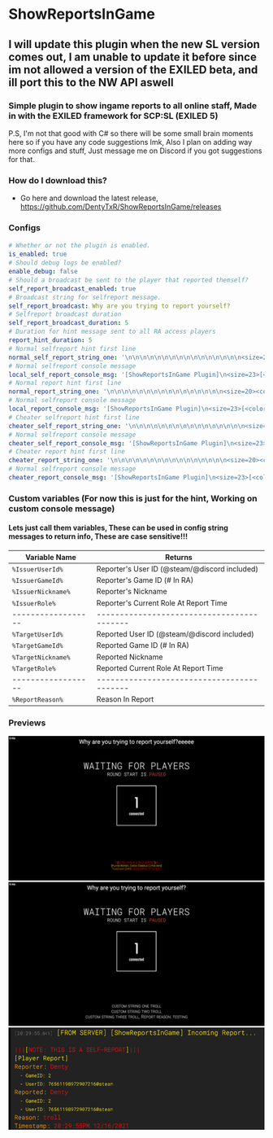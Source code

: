 # ShowReportsInGame
## I will update this plugin when the new SL version comes out, I am unable to update it before since im not allowed a version of the EXILED beta, and ill port this to the NW API aswell
### Simple plugin to show ingame reports to all online staff, Made in with the EXILED framework for SCP:SL (EXILED 5)


P.S, I'm not that good with C# so there will be some small brain moments here so if you have any code suggestions lmk, Also I plan on adding way more configs and stuff, Just message me on Discord if you got suggestions for that.

### How do I download this?
  - Go here and download the latest release, https://github.com/DentyTxR/ShowReportsInGame/releases

### Configs

```yml
# Whether or not the plugin is enabled.
is_enabled: true
# Should debug logs be enabled?
enable_debug: false
# Should a broadcast be sent to the player that reported themself?
self_report_broadcast_enabled: true
# Broadcast string for selfreport message.
self_report_broadcast: Why are you trying to report yourself?
# Selfreport broadcast duration
self_report_broadcast_duration: 5
# Duration for hint message sent to all RA access players
report_hint_duration: 5
# Normal selfreport hint first line
normal_self_report_string_one: '\n\n\n\n\n\n\n\n\n\n\n\n\n\n\n\n<size=20><color=red>[</color><color=yellow>ShowReportsInGame</color><color=red>]</color></size>\n<size=20><color=red>/|\</color>[<color=red>NOTE: THIS IS A SELF-REPORT</color>]<color=red>/|\</color></size>\n<size=20>[<color=yellow>Player Report, Check Console (`) For Info</color>]</size>'
# Normal selfreport console message
local_self_report_console_msg: '[ShowReportsInGame Plugin]\n<size=23>[<color=yellow>Normal Self-Report</color>]</size>\n<size=23><color=orange>Reporter</color>: <color=red>%IssuerNickname%</color></size>\n<size=18>  - GameID: %IssuerGameId%</size>\n<size=18>  - UserID: %IssuerUserId%</size>\n<size=23><color=orange>Reported</color>: <color=red>%TargetNickname%</color></size>\n<size=18>  - GameID: %TargetGameId%</size>\n<size=18>  - UserID: %TargetUserId%</size>\n<size=23><color=orange>Reason</color>: <color=red>%ReportReason% </color></size>'
# Normal report hint first line
normal_report_string_one: '\n\n\n\n\n\n\n\n\n\n\n\n\n\n\n\n<size=20><color=red>[</color><color=yellow>ShowReportsInGame</color><color=red>]</color></size>\n<size=20><color=red>/|\</color>[<color=green>NOTE: This is a normal report.</color>]<color=red>/|\</color></size>\n<size=20>[<color=yellow>Player Report, Check Console (`) For Info</color>]</size>'
# Normal selfreport console message
local_report_console_msg: '[ShowReportsInGame Plugin]\n<size=23>[<color=yellow>Normal Report</color>]</size>\n<size=23><color=orange>Reporter</color>: <color=red>%IssuerNickname%</color></size>\n<size=18>  - GameID: %IssuerGameId%</size>\n<size=18>  - UserID: %IssuerUserId%</size>\n<size=23><color=orange>Reported</color>: <color=red>%TargetNickname%</color></size>\n<size=18>  - GameID: %TargetGameId%</size>\n<size=18>  - UserID: %TargetUserId%</size>\n<size=23><color=orange>Reason</color>: <color=red>%ReportReason% </color></size>'
# Cheater selfreport hint first line
cheater_self_report_string_one: '\n\n\n\n\n\n\n\n\n\n\n\n\n\n\n\n<size=20><color=red>[</color><color=yellow>ShowReportsInGame</color><color=red>]</color></size>\n<size=20><color=red>/|\</color>[<color=red>WARNING: THIS IS A CHEATER SELFREPORT</color>]<color=red>/|\</color></size>\n<size=20>[<color=yellow>Cheater Report, Check Console (`) For Info</color>]</size>'
# Normal selfreport console message
cheater_self_report_console_msg: '[ShowReportsInGame Plugin]\n<size=23>[<color=red>CHEATER SELF-REPORT</color>]</size>\n<size=23><color=orange>Reporter</color>: <color=red>%IssuerNickname%</color></size>\n<size=18>  - GameID: %IssuerGameId%</size>\n<size=18>  - UserID: %IssuerUserId%</size>\n<size=23><color=orange>Reported</color>: <color=red>%TargetNickname%</color></size>\n<size=18>  - GameID: %TargetGameId%</size>\n<size=18>  - UserID: %TargetUserId%</size>\n<size=23><color=orange>Reason</color>: <color=red>%ReportReason% </color></size>'
# Cheater report hint first line
cheater_report_string_one: '\n\n\n\n\n\n\n\n\n\n\n\n\n\n\n\n<size=20><color=red>[</color><color=yellow>ShowReportsInGame</color><color=red>]</color></size>\n<size=20><color=red>/|\</color>[<color=red>WARNING: THIS IS A CHEATER REPORT</color>]<color=red>/|\</color></size>\n<size=20>[<color=yellow>Cheater Report, Check Console (`) For Info</color>]</size>'
# Normal selfreport console message
cheater_report_console_msg: '[ShowReportsInGame Plugin]\n<size=23>[<color=red>CHEATER REPORT</color>]</size>\n<size=23><color=orange>Reporter</color>: <color=red>%IssuerNickname%</color></size>\n<size=18>  - GameID: %IssuerGameId%</size>\n<size=18>  - UserID: %IssuerUserId%</size>\n<size=23><color=orange>Reported</color>: <color=red>%TargetNickname%</color></size>\n<size=18>  - GameID: %TargetGameId%</size>\n<size=18>  - UserID: %TargetUserId%</size>\n<size=23><color=orange>Reason</color>: <color=red>%ReportReason% </color></size>'

```
### Custom variables (For now this is just for the hint, Working on custom console message)
#### Lets just call them variables, These can be used in config string messages to return info, These are case sensitive!!!

| Variable Name | Returns |
| --- | --- |
| `%IssuerUserId%` | Reporter's User ID (@steam/@discord included) |
| `%IssuerGameId%` | Reporter's Game ID (# In RA) |
| `%IssuerNickname%` | Reporter's Nickname |
| `%IssuerRole%` | Reporter's Current Role At Report Time |
| ------------------ | ------------------------------------------ |
| `%TargetUserId%` | Reported User ID (@steam/@discord included) |
| `%TargetGameId%` | Reported Game ID (# In RA) |
| `%TargetNickname%` | Reported Nickname |
| `%TargetRole%` | Reported Current Role At Report Time |
| ------------------ | ------------------------------------------ |
| `%ReportReason%` | Reason In Report |


### Previews

![Hint](https://raw.githubusercontent.com/DentyTxR/ShowReportsInGame/master/img/Screenshot%20(1635).png)
![HintCustom](https://raw.githubusercontent.com/DentyTxR/ShowReportsInGame/master/img/Screenshot%20(1641).png)
![ConsoleMessage](https://raw.githubusercontent.com/DentyTxR/ShowReportsInGame/master/img/Screenshot%20(1636).png)
